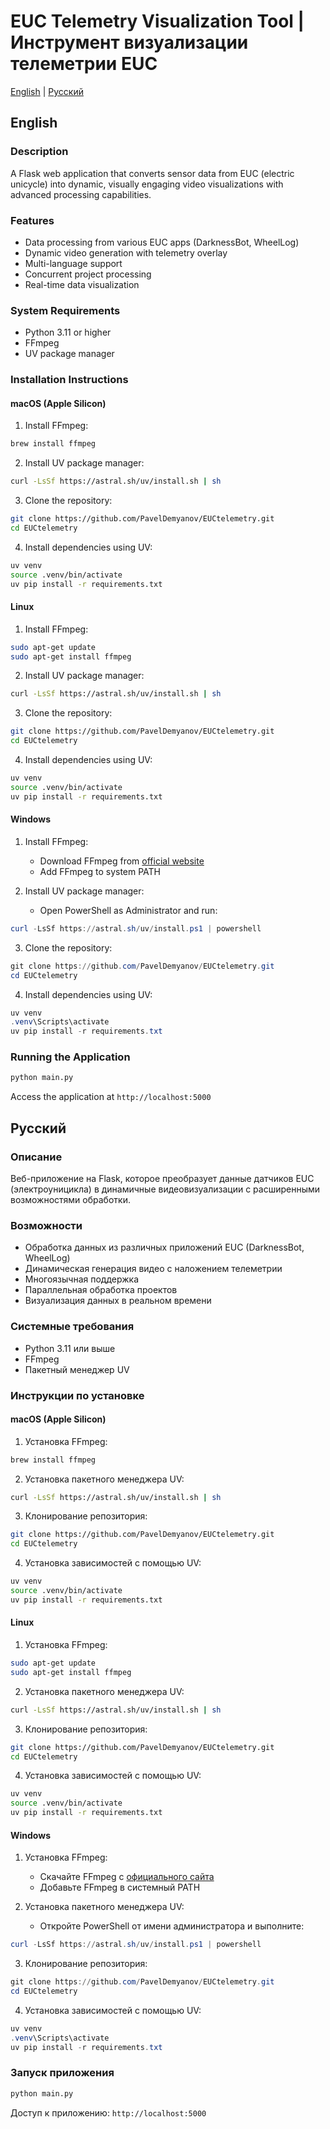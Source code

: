 # EUC Telemetry Visualization Tool | Инструмент визуализации телеметрии EUC

[English](#english) | [Русский](#russian)

## English

### Description
A Flask web application that converts sensor data from EUC (electric unicycle) into dynamic, visually engaging video visualizations with advanced processing capabilities.

### Features
- Data processing from various EUC apps (DarknessBot, WheelLog)
- Dynamic video generation with telemetry overlay
- Multi-language support
- Concurrent project processing
- Real-time data visualization

### System Requirements
- Python 3.11 or higher
- FFmpeg
- UV package manager

### Installation Instructions

#### macOS (Apple Silicon)
1. Install FFmpeg:
```bash
brew install ffmpeg
```

2. Install UV package manager:
```bash
curl -LsSf https://astral.sh/uv/install.sh | sh
```

3. Clone the repository:
```bash
git clone https://github.com/PavelDemyanov/EUCtelemetry.git
cd EUCtelemetry
```

4. Install dependencies using UV:
```bash
uv venv
source .venv/bin/activate
uv pip install -r requirements.txt
```

#### Linux
1. Install FFmpeg:
```bash
sudo apt-get update
sudo apt-get install ffmpeg
```

2. Install UV package manager:
```bash
curl -LsSf https://astral.sh/uv/install.sh | sh
```

3. Clone the repository:
```bash
git clone https://github.com/PavelDemyanov/EUCtelemetry.git
cd EUCtelemetry
```

4. Install dependencies using UV:
```bash
uv venv
source .venv/bin/activate
uv pip install -r requirements.txt
```

#### Windows
1. Install FFmpeg:
   - Download FFmpeg from [official website](https://ffmpeg.org/download.html)
   - Add FFmpeg to system PATH

2. Install UV package manager:
   - Open PowerShell as Administrator and run:
```powershell
curl -LsSf https://astral.sh/uv/install.ps1 | powershell
```

3. Clone the repository:
```powershell
git clone https://github.com/PavelDemyanov/EUCtelemetry.git
cd EUCtelemetry
```

4. Install dependencies using UV:
```powershell
uv venv
.venv\Scripts\activate
uv pip install -r requirements.txt
```

### Running the Application
```bash
python main.py
```
Access the application at `http://localhost:5000`

## Русский

### Описание
Веб-приложение на Flask, которое преобразует данные датчиков EUC (электроуницикла) в динамичные видеовизуализации с расширенными возможностями обработки.

### Возможности
- Обработка данных из различных приложений EUC (DarknessBot, WheelLog)
- Динамическая генерация видео с наложением телеметрии
- Многоязычная поддержка
- Параллельная обработка проектов
- Визуализация данных в реальном времени

### Системные требования
- Python 3.11 или выше
- FFmpeg
- Пакетный менеджер UV

### Инструкции по установке

#### macOS (Apple Silicon)
1. Установка FFmpeg:
```bash
brew install ffmpeg
```

2. Установка пакетного менеджера UV:
```bash
curl -LsSf https://astral.sh/uv/install.sh | sh
```

3. Клонирование репозитория:
```bash
git clone https://github.com/PavelDemyanov/EUCtelemetry.git
cd EUCtelemetry
```

4. Установка зависимостей с помощью UV:
```bash
uv venv
source .venv/bin/activate
uv pip install -r requirements.txt
```

#### Linux
1. Установка FFmpeg:
```bash
sudo apt-get update
sudo apt-get install ffmpeg
```

2. Установка пакетного менеджера UV:
```bash
curl -LsSf https://astral.sh/uv/install.sh | sh
```

3. Клонирование репозитория:
```bash
git clone https://github.com/PavelDemyanov/EUCtelemetry.git
cd EUCtelemetry
```

4. Установка зависимостей с помощью UV:
```bash
uv venv
source .venv/bin/activate
uv pip install -r requirements.txt
```

#### Windows
1. Установка FFmpeg:
   - Скачайте FFmpeg с [официального сайта](https://ffmpeg.org/download.html)
   - Добавьте FFmpeg в системный PATH

2. Установка пакетного менеджера UV:
   - Откройте PowerShell от имени администратора и выполните:
```powershell
curl -LsSf https://astral.sh/uv/install.ps1 | powershell
```

3. Клонирование репозитория:
```powershell
git clone https://github.com/PavelDemyanov/EUCtelemetry.git
cd EUCtelemetry
```

4. Установка зависимостей с помощью UV:
```powershell
uv venv
.venv\Scripts\activate
uv pip install -r requirements.txt
```

### Запуск приложения
```bash
python main.py
```
Доступ к приложению: `http://localhost:5000`
